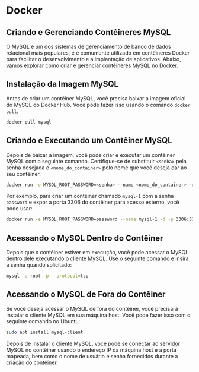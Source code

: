 # Docker

## Criando e Gerenciando Contêineres MySQL

O MySQL é um dos sistemas de gerenciamento de banco de dados relacional mais populares, e é comumente utilizado em contêineres Docker para facilitar o desenvolvimento e a implantação de aplicativos. Abaixo, vamos explorar como criar e gerenciar contêineres MySQL no Docker.

## Instalação da Imagem MySQL

Antes de criar um contêiner MySQL, você precisa baixar a imagem oficial do MySQL do Docker Hub. Você pode fazer isso usando o comando `docker pull`.

```bash
docker pull mysql
```

## Criando e Executando um Contêiner MySQL

Depois de baixar a imagem, você pode criar e executar um contêiner MySQL com o seguinte comando. Certifique-se de substituir `<senha>` pela senha desejada e `<nome_do_container>` pelo nome que você deseja dar ao seu contêiner.

```bash
docker run -e MYSQL_ROOT_PASSWORD=<senha> --name <nome_do_container> -d -p <porta_do_servidor>:<porta_do_container> mysql
```

Por exemplo, para criar um contêiner chamado `mysql-1` com a senha `password` e expor a porta 3306 do contêiner para acesso externo, você pode usar:

```bash
docker run -e MYSQL_ROOT_PASSWORD=password --name mysql-1 -d -p 3306:3306 mysql
```

## Acessando o MySQL Dentro do Contêiner

Depois que o contêiner estiver em execução, você pode acessar o MySQL dentro dele executando o cliente MySQL. Use o seguinte comando e insira a senha quando solicitado:

```bash
mysql -u root -p --protocol=tcp
```

## Acessando o MySQL de Fora do Contêiner

Se você deseja acessar o MySQL de fora do contêiner, você precisará instalar o cliente MySQL em sua máquina host. Você pode fazer isso com o seguinte comando no Ubuntu:

```bash
sudo apt install mysql-client
```

Depois de instalar o cliente MySQL, você pode se conectar ao servidor MySQL no contêiner usando o endereço IP da máquina host e a porta mapeada, bem como o nome de usuário e senha fornecidos durante a criação do contêiner.


